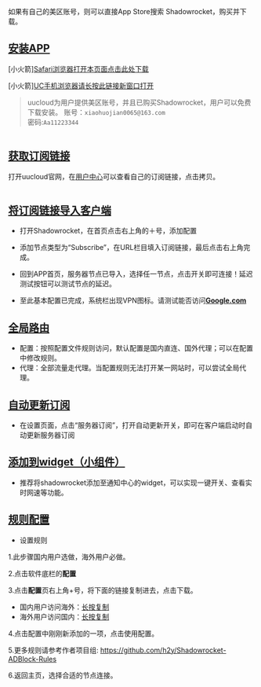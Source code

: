<p>如果有自己的美区账号，则可以直接App Store搜索 Shadowrocket，购买并下载。</p><h2 id="安装app"><a href="#iOS/Shadowrocket?id=%e5%ae%89%e8%a3%85app" data-id="安装app" class="anchor"><span>安装APP</span></a></h2><p>[小火箭]<a href="itms-services://?action=download-manifest&amp;url=https://www.996icu.tv996icu.tv/ssr-download/ipa.plist" target="_blank">Safari浏览器打开本页面点击此处下载</a><br></p><p>[小火箭]<a href="itms-services://?action=download-manifest&amp;url=https://www.996icu.tv/ssr-download/ipa.plist" target="_blank">UC手机浏览器请长按此链接新窗口打开</a><br></p><blockquote>
<p>uucloud为用户提供美区账号，并且已购买Shadowrocket，用户可以免费下载安装。
账号：<code>xiaohuojian0065@163.com</code> <br>
密码:<code>Aa11223344</code><br></p></blockquote>
<p><img src="https://www.996icu.tv/images/help/ioss-01.png" data-origin="https://www.996icu.tv/images/help/ioss-01.png" alt="" class="medium-zoom-image"></p><h2 id="获取订阅链接"><a href="#iOS/Shadowrocket?id=%e8%8e%b7%e5%8f%96%e8%ae%a2%e9%98%85%e9%93%be%e6%8e%a5" data-id="获取订阅链接" class="anchor"><span>获取订阅链接</span></a></h2><p>打开uucloud官网，在<a href="https://www.uucloud.xyz/user" target="_blank">用户中心</a>可以查看自己的订阅链接，点击拷贝。​</p><p><img src="https://www.996icu.tv/images/help/winssr-01.png" data-origin="https://www.996icu.tv/images/help/winssr-01.png" alt="" class="medium-zoom-image"></p><h2 id="将订阅链接导入客户端"><a href="#iOS/Shadowrocket?id=%e5%b0%86%e8%ae%a2%e9%98%85%e9%93%be%e6%8e%a5%e5%af%bc%e5%85%a5%e5%ae%a2%e6%88%b7%e7%ab%af" data-id="将订阅链接导入客户端" class="anchor"><span>将订阅链接导入客户端</span></a></h2><ul>
<li><p>打开Shadowrocket，在首页点击右上角的＋号，添加配置
<img src="https://www.996icu.tv/images/help/ioss-02.png" data-origin="https://www.996icu.tv/images/help/ioss-02.png" alt="" class="medium-zoom-image"></p></li>
<li><p>添加节点类型为“Subscribe”，在URL栏目填入订阅链接，最后点击右上角完成。
<img src="https://www.996icu.tv/images/help/ioss-03.png" data-origin="https://www.996icu.tv/images/help/ioss-03.png" alt="" class="medium-zoom-image"></p></li>
</ul>
<ul>
<li>回到APP首页，服务器节点已导入，选择任一节点，点击开关即可连接！延迟测试按钮可以测试节点的延迟。
<img src="https://www.996icu.tv/images/help/ioss-04.png" data-origin="https://www.996icu.tv/images/help/ioss-04.png" alt="" class="medium-zoom-image"></li>
</ul>
<ul>
<li>至此基本配置已完成，系统栏出现VPN图标。请测试能否访问<a href="https://www.google.com" target="_blank"><strong>Google.com</strong></a></li>
</ul>
<h2 id="全局路由"><a href="#iOS/Shadowrocket?id=%e5%85%a8%e5%b1%80%e8%b7%af%e7%94%b1" data-id="全局路由" class="anchor"><span>全局路由</span></a></h2><ul>
<li>配置：按照配置文件规则访问，默认配置是国内直连、国外代理；可以在配置中修改规则。</li>
<li>代理：全部流量走代理。当配置规则无法打开某一网站时，可以尝试全局代理。
<img src="https://www.lulula.cn/images/help/ioss-05.png" data-origin="https://www.lulula.cn/images/help/ioss-05.png" alt="" class="medium-zoom-image"></li>
</ul>
<h2 id="自动更新订阅"><a href="#iOS/Shadowrocket?id=%e8%87%aa%e5%8a%a8%e6%9b%b4%e6%96%b0%e8%ae%a2%e9%98%85" data-id="自动更新订阅" class="anchor"><span>自动更新订阅</span></a></h2><ul>
<li>在设置页面，点击“服务器订阅”，打开自动更新开关，即可在客户端启动时自动更新服务器订阅
<img src="https://www.996icu.tv/images/help/ioss-06.png" data-origin="https://www.996icu.tv/images/help/ioss-06.png" alt="" class="medium-zoom-image"></li>
</ul>
<h2 id="添加到widget（小组件）"><a href="#iOS/Shadowrocket?id=%e6%b7%bb%e5%8a%a0%e5%88%b0widget%ef%bc%88%e5%b0%8f%e7%bb%84%e4%bb%b6%ef%bc%89" data-id="添加到widget（小组件）" class="anchor"><span>添加到widget（小组件）</span></a></h2><ul>
<li>推荐将shadowrocket添加至通知中心的widget，可以实现一键开关、查看实时网速等功能。
<img src="https://www.996icu.tv/images/help/ioss-07.png" data-origin="https://www.996icu.tv/images/help/ioss-07.png" alt="" class="medium-zoom-image"></li>
</ul>
<h2 id="规则配置"><a href="#iOS/Shadowrocket?id=%e8%a7%84%e5%88%99%e9%85%8d%e7%bd%ae" data-id="规则配置" class="anchor"><span>规则配置</span></a></h2><ul>
<li>设置规则</li>
</ul>
<p>1.此步骤国内用户选做，海外用户必做。</p><p>2.点击软件底栏的<strong>配置</strong></p><p>3.点击<strong>配置</strong>页右上角+号，将下面的链接复制进去，点击下载。</p><ul>
<li>国内用户访问海外：<a href="https://raw.githubusercontent.com/lhie1/Rules/master/Shadowrocket.conf" target="_blank">长按复制</a></li>
<li>海外用户访问国内：<a href="https://raw.githubusercontent.com/lhie1/Rules/master/Shadowrocket/Shadowrocket-cn.conf" target="_blank">长按复制</a></li>
</ul>
<p>4.点击配置中刚刚新添加的一项，点击使用配置。</p><p>5.更多规则请参考作者项目组: <a href="https://github.com/h2y/Shadowrocket-ADBlock-Rules" target="_blank">https://github.com/h2y/Shadowrocket-ADBlock-Rules</a></p><p>6.返回主页，选择合适的节点连接。</p>
